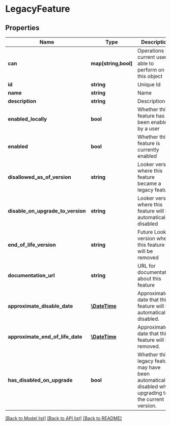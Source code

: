 # LegacyFeature

## Properties
Name | Type | Description | Notes
------------ | ------------- | ------------- | -------------
**can** | **map[string,bool]** | Operations the current user is able to perform on this object | [optional] 
**id** | **string** | Unique Id | [optional] 
**name** | **string** | Name | [optional] 
**description** | **string** | Description | [optional] 
**enabled_locally** | **bool** | Whether this feature has been enabled by a user | [optional] 
**enabled** | **bool** | Whether this feature is currently enabled | [optional] 
**disallowed_as_of_version** | **string** | Looker version where this feature became a legacy feature | [optional] 
**disable_on_upgrade_to_version** | **string** | Looker version where this feature will be automatically disabled | [optional] 
**end_of_life_version** | **string** | Future Looker version where this feature will be removed | [optional] 
**documentation_url** | **string** | URL for documentation about this feature | [optional] 
**approximate_disable_date** | [**\DateTime**](\DateTime.md) | Approximate date that this feature will be automatically disabled. | [optional] 
**approximate_end_of_life_date** | [**\DateTime**](\DateTime.md) | Approximate date that this feature will be removed. | [optional] 
**has_disabled_on_upgrade** | **bool** | Whether this legacy feature may have been automatically disabled when upgrading to the current version. | [optional] 

[[Back to Model list]](../README.md#documentation-for-models) [[Back to API list]](../README.md#documentation-for-api-endpoints) [[Back to README]](../README.md)


